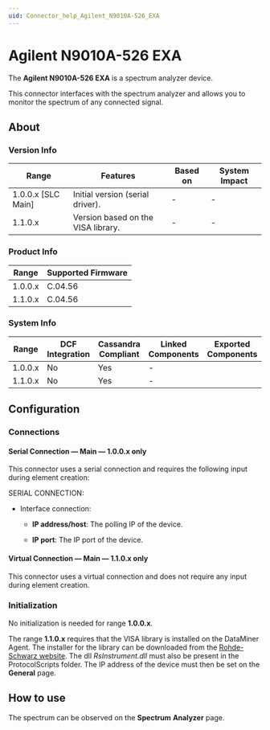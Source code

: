 ```yaml
---
uid: Connector_help_Agilent_N9010A-526_EXA
---
```


# Agilent N9010A-526 EXA

The **Agilent N9010A-526 EXA** is a spectrum analyzer device.

This connector interfaces with the spectrum analyzer and allows you to monitor the spectrum of any connected signal.

## About

### Version Info

|Range  |Features  |Based on  |System Impact  |
|---------|---------|---------|---------|
|1.0.0.x [SLC Main]     |Initial version (serial driver).|-         |-         |
|1.1.0.x |Version based on the VISA library.|-         |-         |

### Product Info

|Range  |Supported Firmware  |
|---------|---------|
|1.0.0.x     |C.04.56        |
|1.1.0.x     |C.04.56        |

### System Info

|Range  |DCF Integration  |Cassandra Compliant  |Linked Components  |Exported Components   |
|---------|---------|---------|---------|---------|
|1.0.0.x    |No       |Yes         |-         |   |
|1.1.0.x    |No       |Yes         |-         |   |

## Configuration

### Connections

#### Serial Connection — Main — 1.0.0.x only
This connector uses a serial connection and requires the following input during element creation:

SERIAL CONNECTION:

- Interface connection:

  - **IP address/host**: The polling IP of the device.

  - **IP port**: The IP port of the device.

#### Virtual Connection — Main — 1.1.0.x only

This connector uses a virtual connection and does not require any input during element creation.

### Initialization

No initialization is needed for range **1.0.0.x**.

The range **1.1.0.x** requires that the VISA library is installed on the DataMiner Agent. The installer for the library can be downloaded from the [Rohde-Schwarz website](https://www.rohde-schwarz.com/us/driver-pages/remote-control/3-visa-and-tools_231388.html). The dll *RsInstrument.dll* must also be present in the ProtocolScripts folder. The IP address of the device must then be set on the **General** page.

## How to use

The spectrum can be observed on the **Spectrum** **Analyzer** page.